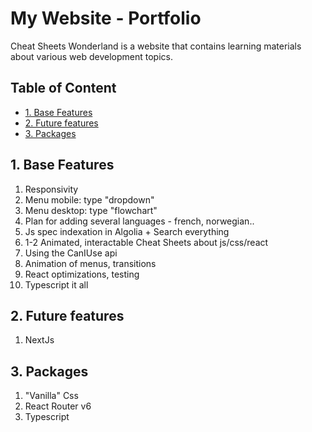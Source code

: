 # My Website - Portfolio <!-- omit in toc -->

Cheat Sheets Wonderland is a website that contains learning materials about various web development topics.

## Table of Content <!-- omit in toc -->
- [1. Base Features](#1-base-features)
- [2. Future features](#2-future-features)
- [3. Packages](#3-packages)

## 1. Base Features

1. Responsivity
2. Menu mobile: type "dropdown"
3. Menu desktop: type "flowchart"
4. Plan for adding several languages - french, norwegian..
5. Js spec indexation in Algolia + Search everything
6. 1-2 Animated, interactable Cheat Sheets about js/css/react
7. Using the CanIUse api
8. Animation of menus, transitions
9. React optimizations, testing
10. Typescript it all
   
## 2. Future features
1. NextJs

## 3. Packages

1. "Vanilla" Css
2. React Router v6
3. Typescript



